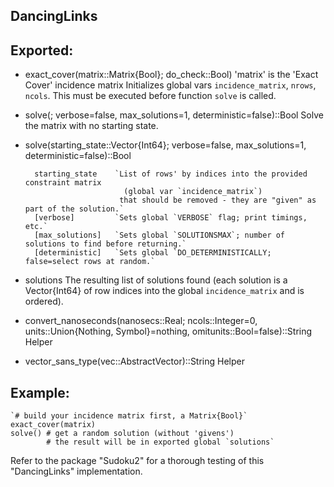 ## DancingLinks
## Exported:
+ exact_cover(matrix::Matrix{Bool}; do_check::Bool) 
        'matrix' is the 'Exact Cover' incidence matrix
        Initializes global vars `incidence_matrix`, `nrows`, `ncols`.
        This must be executed before function `solve` is called.
    
+ solve(; verbose=false, max_solutions=1, deterministic=false)::Bool
        Solve the matrix with no starting state.
 
+ solve(starting_state::Vector{Int64}; verbose=false, max_solutions=1, deterministic=false)::Bool

        starting_state    `List of rows' by indices into the provided constraint matrix 
                            (global var `incidence_matrix`)
                           that should be removed - they are "given" as part of the solution.`
        [verbose]         `Sets global `VERBOSE` flag; print timings, etc.`
        [max_solutions]   `Sets global `SOLUTIONSMAX`; number of solutions to find before returning.`
        [deterministic]   `Sets global `DO_DETERMINISTICALLY; false=select rows at random.`
        
+ solutions
        The resulting list of solutions found (each solution is a Vector{Int64} of row indices into the global
        `incidence_matrix` and is ordered).

+ convert_nanoseconds(nanosecs::Real; ncols::Integer=0, units::Union{Nothing, Symbol}=nothing, omitunits::Bool=false)::String
        Helper
+ vector_sans_type(vec::AbstractVector)::String
        Helper
## Example:
    `# build your incidence matrix first, a Matrix{Bool}`
    exact_cover(matrix)
    solve() # get a random solution (without 'givens')
            # the result will be in exported global `solutions`

Refer to the package "Sudoku2" for a thorough testing of this "DancingLinks" implementation.
